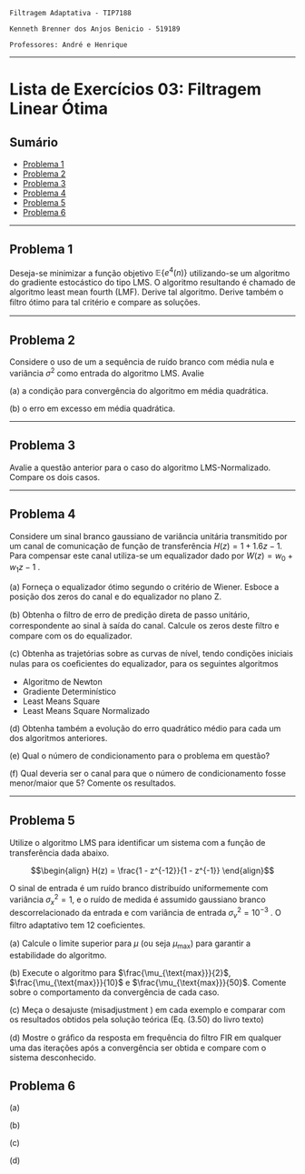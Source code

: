     Filtragem Adaptativa - TIP7188

    Kenneth Brenner dos Anjos Benicio - 519189

    Professores: André e Henrique
---

# Lista de Exercícios 03: Filtragem Linear Ótima <!-- omit in toc -->

## Sumário <!-- omit in toc -->
- [Problema 1](#problema-1)
- [Problema 2](#problema-2)
- [Problema 3](#problema-3)
- [Problema 4](#problema-4)
- [Problema 5](#problema-5)
- [Problema 6](#problema-6)

---
## Problema 1

Deseja-se minimizar a função objetivo $\mathbb{E}\{e^{4}(n)\}$ utilizando-se um algoritmo do gradiente estocástico do tipo LMS. O algoritmo resultando é chamado de algoritmo least mean
fourth (LMF). Derive tal algoritmo. Derive também o ﬁltro ótimo para tal critério e compare as soluções.

---
## Problema 2

Considere o uso de um a sequência de ruı́do branco com média nula e variância $\sigma^{2}$ como entrada do algoritmo LMS. Avalie

(a) a condição para convergência do algoritmo em média quadrática.

(b) o erro em excesso em média quadrática.

---
## Problema 3

Avalie a questão anterior para o caso do algoritmo LMS-Normalizado. Compare os dois casos.

---
## Problema 4

Considere um sinal branco gaussiano de variância unitária transmitido por um canal de comunicação de função de transferência $H(z) = 1 + 1.6z - 1$. Para compensar este
canal utiliza-se um equalizador dado por $W(z) = w_{0} + w_{1}z - 1$ .

(a) Forneça o equalizador ótimo segundo o critério de Wiener. Esboce a posição dos zeros do canal e do equalizador no plano Z.

(b) Obtenha o ﬁltro de erro de predição direta de passo unitário, correspondente ao sinal à saída do canal. Calcule os zeros deste ﬁltro e compare com os do equalizador.

(c) Obtenha as trajetórias sobre as curvas de nível, tendo condições iniciais nulas para os coeﬁcientes do equalizador, para os seguintes algoritmos

- Algoritmo de Newton
- Gradiente Determinístico
- Least Means Square
- Least Means Square Normalizado

(d) Obtenha também a evolução do erro quadrático médio para cada um dos algoritmos anteriores.

(e) Qual o número de condicionamento para o problema em questão?

(f) Qual deveria ser o canal para que o número de condicionamento fosse menor/maior que 5?
Comente os resultados.

---
## Problema 5

Utilize o algoritmo LMS para identiﬁcar um sistema com a função de transferência dada abaixo.

$$\begin{align}
    H(z) = \frac{1 - z^{-12}}{1 - z^{-1}}
\end{align}$$

O sinal de entrada é um ruído branco distribuído uniformemente com variância $\sigma^{2}_{x} = 1$, e o ruído de medida é assumido gaussiano branco descorrelacionado da entrada e com variância de entrada 
$\sigma^{2}_{v} = 10^{-3}$ . O ﬁltro adaptativo tem 12 coeﬁcientes.

(a) Calcule o limite superior para $\mu$ (ou seja $\mu_{\text{max}}$) para garantir a estabilidade do algoritmo.

(b) Execute o algoritmo para $\frac{\mu_{\text{max}}}{2}$, $\frac{\mu_{\text{max}}}{10}$ e $\frac{\mu_{\text{max}}}{50}$. Comente sobre o comportamento da convergência de cada caso.

(c) Meça o desajuste (misadjustment ) em cada exemplo e comparar com os resultados obtidos pela solução teórica (Eq. (3.50) do livro texto)

(d) Mostre o gráﬁco da resposta em frequência do ﬁltro FIR em qualquer uma das iterações após a convergência ser obtida e compare com o sistema desconhecido.

## Problema 6

(a)

(b)

(c)

(d)